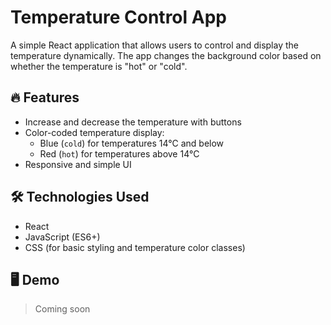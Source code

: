 # Temperature Control App

A simple React application that allows users to control and display the temperature dynamically. The app changes the background color based on whether the temperature is "hot" or "cold".

## 🔥 Features

- Increase and decrease the temperature with buttons
- Color-coded temperature display:
  - Blue (`cold`) for temperatures 14°C and below
  - Red (`hot`) for temperatures above 14°C
- Responsive and simple UI

## 🛠️ Technologies Used

- React
- JavaScript (ES6+)
- CSS (for basic styling and temperature color classes)

## 🖥️ Demo

> Coming soon 
